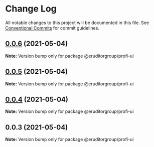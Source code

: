 # Change Log

All notable changes to this project will be documented in this file.
See [Conventional Commits](https://conventionalcommits.org) for commit guidelines.

## [0.0.6](https://github.com/eruditorgroup/profi-design-system/compare/@eruditorgroup/profi-ui@0.0.5...@eruditorgroup/profi-ui@0.0.6) (2021-05-04)

**Note:** Version bump only for package @eruditorgroup/profi-ui





## [0.0.5](https://github.com/eruditorgroup/profi-design-system/compare/@eruditorgroup/profi-ui@0.0.4...@eruditorgroup/profi-ui@0.0.5) (2021-05-04)

**Note:** Version bump only for package @eruditorgroup/profi-ui





## [0.0.4](https://github.com/eruditorgroup/profi-design-system/compare/@eruditorgroup/profi-ui@0.0.3...@eruditorgroup/profi-ui@0.0.4) (2021-05-04)

**Note:** Version bump only for package @eruditorgroup/profi-ui





## 0.0.3 (2021-05-04)

**Note:** Version bump only for package @eruditorgroup/profi-ui
